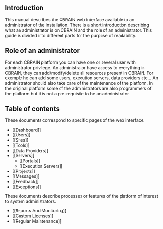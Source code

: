 ## Introduction

This manual describes the CBRAIN web interface available to
an administrator of the installation. There is a short introduction describing
what an administrator is on CBRAIN and the role of an administrator.
This guide is divided into different parts for the purpose of readability.

## Role of an administrator

For each CBRAIN platform you can have one or several user with administrator
privilege.
An administrator have access to everything in CBRAIN, they can
add/modify/delete all resources present in CBRAIN. For exemple he can add
some users, execution servers, data providers etc...
An administrator should also take care of the maintenance of the platform.
In the original platform some of the administrators are also programmers of
the platform but it is not a pre-requisite to be an administrator.


## Table of contents

These documents correspond to specific pages
of the web interface.

* [[Dashboard]]
* [[Users]]
* [[Sites]]
* [[Tools]]
* [[Data Providers]]
* [[Servers]]
  * [[Portals]]
  * [[Execution Servers]]
* [[Projects]]
* [[Messages]]
* [[Feedback]]
* [[Exceptions]]

These documents describe processes or features
of the platform of interest to system administrators.

* [[Reports And Monitoring]]
* [[Custom Licenses]]
* [[Regular Maintenance]]

